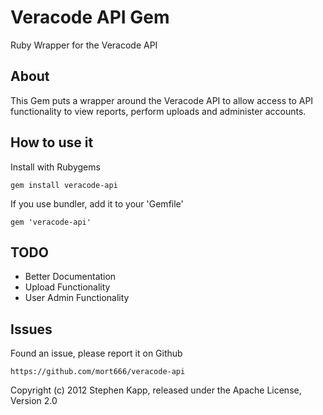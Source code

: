 Veracode API Gem
================

Ruby Wrapper for the Veracode API

About
-----

This Gem puts a wrapper around the Veracode API to allow access to API functionality to view reports, perform uploads and administer accounts.

How to use it
-------------

Install with Rubygems

	gem install veracode-api
	
If you use bundler, add it to your 'Gemfile'

	gem 'veracode-api'
	
TODO
----

* Better Documentation
* Upload Functionality
* User Admin Functionality

Issues
------

Found an issue, please report it on Github

	https://github.com/mort666/veracode-api
	
Copyright (c) 2012 Stephen Kapp, released under the Apache License, Version 2.0